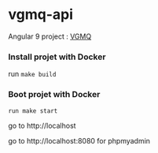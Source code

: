 # vgmq-api

Angular 9 project : [VGMQ](https://github.com/MWAlexisL/vgmq)

### Install projet with Docker

run `make build`

### Boot projet with Docker

`run make start`

go to http://localhost

go to http://localhost:8080 for phpmyadmin
